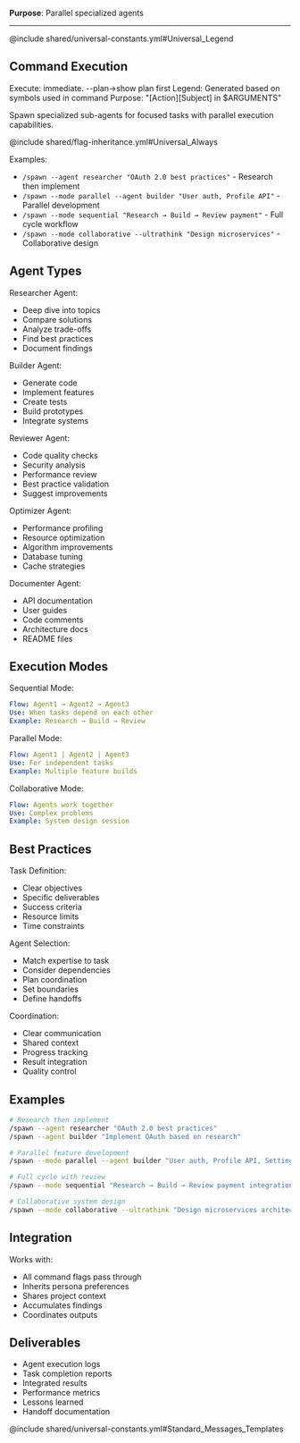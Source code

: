 <!-- Constitutional Hash: cdd01ef066bc6cf2 -->

**Purpose**: Parallel specialized agents

---

@include shared/universal-constants.yml#Universal_Legend

## Command Execution
Execute: immediate. --plan→show plan first
Legend: Generated based on symbols used in command
Purpose: "[Action][Subject] in $ARGUMENTS"

Spawn specialized sub-agents for focused tasks with parallel execution capabilities.

@include shared/flag-inheritance.yml#Universal_Always

Examples:
- `/spawn --agent researcher "OAuth 2.0 best practices"` - Research then implement
- `/spawn --mode parallel --agent builder "User auth, Profile API"` - Parallel development
- `/spawn --mode sequential "Research → Build → Review payment"` - Full cycle workflow
- `/spawn --mode collaborative --ultrathink "Design microservices"` - Collaborative design

## Agent Types

Researcher Agent:
- Deep dive into topics
- Compare solutions
- Analyze trade-offs
- Find best practices
- Document findings

Builder Agent:
- Generate code
- Implement features
- Create tests
- Build prototypes
- Integrate systems

Reviewer Agent:
- Code quality checks
- Security analysis
- Performance review
- Best practice validation
- Suggest improvements

Optimizer Agent:
- Performance profiling
- Resource optimization
- Algorithm improvements
- Database tuning
- Cache strategies

Documenter Agent:
- API documentation
- User guides
- Code comments
- Architecture docs
- README files

## Execution Modes

Sequential Mode:
```yaml
Flow: Agent1 → Agent2 → Agent3
Use: When tasks depend on each other
Example: Research → Build → Review
```

Parallel Mode:
```yaml
Flow: Agent1 | Agent2 | Agent3
Use: For independent tasks
Example: Multiple feature builds
```

Collaborative Mode:
```yaml
Flow: Agents work together
Use: Complex problems
Example: System design session
```

## Best Practices

Task Definition:
- Clear objectives
- Specific deliverables
- Success criteria
- Resource limits
- Time constraints

Agent Selection:
- Match expertise to task
- Consider dependencies
- Plan coordination
- Set boundaries
- Define handoffs

Coordination:
- Clear communication
- Shared context
- Progress tracking
- Result integration
- Quality control

## Examples

```bash
# Research then implement
/spawn --agent researcher "OAuth 2.0 best practices"
/spawn --agent builder "Implement OAuth based on research"

# Parallel feature development
/spawn --mode parallel --agent builder "User auth, Profile API, Settings UI"

# Full cycle with review
/spawn --mode sequential "Research → Build → Review payment integration"

# Collaborative system design
/spawn --mode collaborative --ultrathink "Design microservices architecture"
```

## Integration

Works with:
- All command flags pass through
- Inherits persona preferences
- Shares project context
- Accumulates findings
- Coordinates outputs

## Deliverables

- Agent execution logs
- Task completion reports
- Integrated results
- Performance metrics
- Lessons learned
- Handoff documentation

@include shared/universal-constants.yml#Standard_Messages_Templates